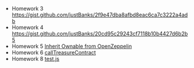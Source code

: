 - Homework 3  https://gist.github.com/justBanks/2f9e47dba8afbd8eac6ca7c3222a4adb  
- Homework 4  https://gist.github.com/justBanks/20cd95c29243cf7118b10b4427d6b2b5  
- Homework 5  [Inherit Ownable from OpenZeppelin](https://github.com/justBanks/Web3-Bootcamp-for-ETHDenver/blob/main/VolcanoCoin/contracts/VolcanoCoin.sol#L4)  
- Homework 6  [callTreasureContract](https://goerli.etherscan.io/tx/0xc664d64f8368b99871dac94ecda93367ab9402d6933849e012527713625413b3)
- Homework 8  [test.js](/VolcanoCoin/test/test.js)
